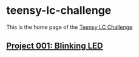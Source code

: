 # teensy-lc-challenge


This is the home page of the [Teensy LC Challenge](https://hefnawi.me/quests/teensy-lc-challenge/)

## [Project 001: Blinking LED](https://hefnawi.me/posts/teensy-lc-project-001-blinky/)
